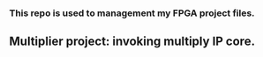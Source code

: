 ### This repo is used to management my FPGA project files.
## Multiplier project: invoking multiply IP core.
